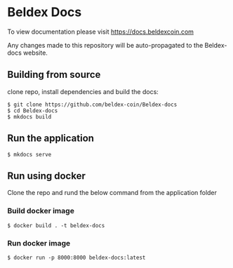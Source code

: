 # Beldex Docs
To view documentation please visit https://docs.beldexcoin.com

Any changes made to this repository will be auto-propagated to the Beldex-docs website.

## Building from source

clone repo, install dependencies and build the docs:
``` 
$ git clone https://github.com/beldex-coin/Beldex-docs
$ cd Beldex-docs
$ mkdocs build
```

## Run the application

```
$ mkdocs serve
```
    
## Run using docker

Clone the repo and rund the below command from the application folder

### Build docker image
```
$ docker build . -t beldex-docs
```

### Run docker image
```
$ docker run -p 8000:8000 beldex-docs:latest
```

